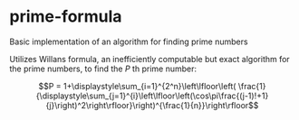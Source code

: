 # prime-formula
Basic implementation of an algorithm for finding prime numbers

Utilizes Willans formula, an inefficiently computable but exact algorithm for the prime numbers, to find the $P$ th prime number:

$$P = 1+\displaystyle\sum_{i=1}^{2^n}\left\lfloor\left( \frac{1}{\displaystyle\sum_{j=1}^{i}\left\lfloor\left(\cos\pi\frac{(j-1)!+1}{j}\right)^2\right\rfloor}\right)^{\frac{1}{n}}\right\rfloor$$

